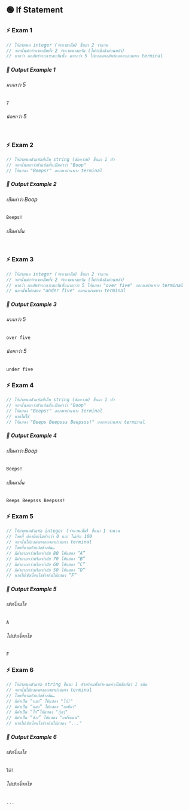 ## 🟢 If Statement
### ⚡ Exam 1
```JavaScript
// ให้กำหนด integer (จำนวนเต็ม) ขึ้นมา 2 จำนวน
// จากนั้นนำจำนวนเต็มทั้ง 2 จำนวนมาลบกัน (ไม่คำนึงถึงก่อนหลัง)
// หากว่า ผลลัพธ์จากการลบกันนั้น มากกว่า 5 ให้แสดงผลลัพธ์ออกมาผ่านทาง terminal
```
##### 🟰 Output Example 1
###### มากกว่า 5
```Bash
7
```
###### น้อยกว่า 5
```Bash

```
### ⚡ Exam 2
```JavaScript
// ให้กำหนดตัวแปลที่เก็บ string (ข้อความ) ขึ้นมา 1 ตัว
// จากนั้นหากว่าตัวแปลนั้นเป็นคำว่า "Boop"
// ให้แสดง "Beeps!" ออกมาผ่านทาง terminal
```
##### 🟰 Output Example 2
###### เป็นคำว่า Boop
```Bash
Beeps!
```
###### เป็นคำอื่น
```Bash

```
### ⚡ Exam 3
```JavaScript
// ให้กำหนด integer (จำนวนเต็ม) ขึ้นมา 2 จำนวน
// จากนั้นนำจำนวนเต็มทั้ง 2 จำนวนมาลบกัน (ไม่คำนึงถึงก่อนหลัง)
// หากว่า ผลลัพธ์จากการลบกันนั้นมากกว่า 5 ให้แสดง "over five" ออกมาผ่านทาง terminal
// นอกนั้นให้แสดง "under five" ออกมาผ่านทาง terminal
```
##### 🟰 Output Example 3
###### มากกว่า 5
```Bash
over five
```
###### น้อยกว่า 5
```Bash
under five
```
### ⚡ Exam 4
```JavaScript
// ให้กำหนดตัวแปลที่เก็บ string (ข้อความ) ขึ้นมา 1 ตัว
// จากนั้นหากว่าตัวแปลนั้นเป็นคำว่า "Boop"
// ให้แสดง "Beeps!" ออกมาผ่านทาง terminal
// หากไม่ใช่
// ให้แสดง "Beeps Beepsss Beepsss!" ออกมาผ่านทาง terminal
```
##### 🟰 Output Example 4
###### เป็นคำว่า Boop
```Bash
Beeps!
```
###### เป็นคำอื่น
```Bash
Beeps Beepsss Beepsss!
```
### ⚡ Exam 5
```JavaScript
// ให้กำหนดตัวแปล integer (จำนวนเต็ม) ขึ้นมา 1 จำนวน
// โดยที่ ต้องมีค่าไม่ต่ำกว่า 0 และ ไม่เกิน 100
// จากนั้นให้แสดงผลออกมาผ่านทาง terminal
// โดยที่หากตัวแปลข้างต้น…
// มีค่ามากกว่าหรือเท่ากับ 80 ให้แสดง “A”
// มีค่ามากกว่าหรือเท่ากับ 70 ให้แสดง “B”
// มีค่ามากกว่าหรือเท่ากับ 60 ให้แสดง “C”
// มีค่ามากกว่าหรือเท่ากับ 50 ให้แสดง “D”
// หากไม่เข้าเงื่อนไขข้างต้นให้แสดง “F”
```
##### 🟰 Output Example 5
###### เข้าเงื่อนไข
```Bash
A
```
###### ไม่เข้าเงื่อนไข
```Bash
F
```
### ⚡ Exam 6
```JavaScript
// ให้กำหนดตัวแปล string ขึ้นมา 1 ตัวพร้อมทั้งกำหนดค่าเป็นชื่อสัตว์ 1 ชนิด
// จากนั้นให้แสดงผลออกมาผ่านทาง terminal
// โดยที่หากตัวแปลข้างต้น…
// มีค่าเป็น “หมา” ให้แสดง "โบ้!"
// มีค่าเป็น “แมว” ให้แสดง "เหมียว"
// มีค่าเป็น “ไก่”ให้แสดง "กุ๊กๆ"
// มีค่าเป็น “ช้าง” ให้แสดง "แปร๊นนน"
// หากไม่เข้าเงื่อนไขข้างต้นให้แสดง "..."
```
##### 🟰 Output Example 6
###### เข้าเงื่อนไข
```Bash
โบ้!
```
###### ไม่เข้าเงื่อนไข
```Bash
...
```